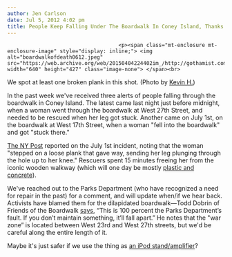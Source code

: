 ```yaml
---
author: Jen Carlson
date: Jul 5, 2012 4:02 pm
title: People Keep Falling Under The Boardwalk In Coney Island, Thanks To Loose Planks
---
```


	
										<p><span class="mt-enclosure mt-enclosure-image" style="display: inline;"> <img alt="boardwalkofdeath0612.jpeg" src="https://web.archive.org/web/20150404224402im_/http://gothamist.com/attachments/arts_jen/boardwalkofdeath0612.jpeg" width="640" height="427" class="image-none"> </span><br>
<span class="photo_caption">We spot at least one broken plank in this shot. (Photo by <a href="https://web.archive.org/web/20150404224402/http://www.flickr.com/photos/kevharb/3899652611/">Kevin H.</a>)</span></p>

<p>In the past week we&apos;ve received three alerts of people falling through the boardwalk in Coney Island. The latest came last night just before midnight, when a woman went through the boardwalk at West 27th Street, and needed to be rescued when her leg got stuck. Another came on July 1st, on the boardwalk at West 17th Street, when a woman &quot;fell into the boardwalk&quot; and got &quot;stuck there.&quot;</p>

<p><a href="https://web.archive.org/web/20150404224402/http://www.nypost.com/p/news/local/coney_boardwalk_plunge_jFdJB4kxetQqI5gmghQspM">The NY Post</a> reported on the July 1st incident, noting that the woman &quot;stepped on a loose plank that gave way, sending her leg plunging through the hole up to her knee.&quot; Rescuers spent 15 minutes freeing her from the iconic wooden walkway (which will one day be mostly <a href="https://web.archive.org/web/20150404224402/http://gothamist.com/2012/03/13/more_coney_island_boardwalk_will_be.php">plastic and concrete</a>). </p>

<p>We&apos;ve reached out to the Parks Department (who have recognized a need for repair in the past) for a comment, and will update when/if we hear back. Activists have blamed them for the dilapidated boardwalk&#x2014;Todd Dobrin of Friends of the Boardwalk <a href="https://web.archive.org/web/20150404224402/http://www.nypost.com/p/news/local/brooklyn/walk_blaming_LfI6IDf7pjx9ndUA8PZC4K?utm_medium=rss&amp;utm_content=Brooklyn">says</a>, &#x201C;This is 100 percent the Parks Department&#x2019;s fault. If you don&#x2019;t maintain something, it&#x2019;ll fall apart.&#x201D; He notes that the &quot;war zone&#x201D; is located between West 23rd and West 27th streets, but we&apos;d be careful along the entire length of it.</p>

<p>Maybe it&apos;s just safer if we use the thing as <a href="https://web.archive.org/web/20150404224402/http://news.cnet.com/8301-17938_105-57465239-1/coney-island-boardwalk-becomes-ipad-stand-amplifier/">an iPod stand/amplifier</a>?</p>					
										
									
				